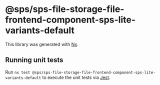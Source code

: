 # @sps/sps-file-storage-file-frontend-component-sps-lite-variants-default

This library was generated with [Nx](https://nx.dev).

## Running unit tests

Run `nx test @sps/sps-file-storage-file-frontend-component-sps-lite-variants-default` to execute the unit tests via [Jest](https://jestjs.io).
